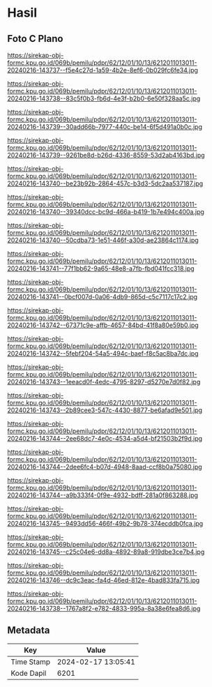 # Hasil

## Foto C Plano

https://sirekap-obj-formc.kpu.go.id/069b/pemilu/pdpr/62/12/01/10/13/6212011013011-20240216-143737--f5e4c27d-1a59-4b2e-8ef6-0b029fc6fe34.jpg

https://sirekap-obj-formc.kpu.go.id/069b/pemilu/pdpr/62/12/01/10/13/6212011013011-20240216-143738--83c5f0b3-fb6d-4e3f-b2b0-6e50f328aa5c.jpg

https://sirekap-obj-formc.kpu.go.id/069b/pemilu/pdpr/62/12/01/10/13/6212011013011-20240216-143739--30add66b-7977-440c-be14-6f5d491a0b0c.jpg

https://sirekap-obj-formc.kpu.go.id/069b/pemilu/pdpr/62/12/01/10/13/6212011013011-20240216-143739--9261be8d-b26d-4336-8559-53d2ab4163bd.jpg

https://sirekap-obj-formc.kpu.go.id/069b/pemilu/pdpr/62/12/01/10/13/6212011013011-20240216-143740--be23b92b-2864-457c-b3d3-5dc2aa537187.jpg

https://sirekap-obj-formc.kpu.go.id/069b/pemilu/pdpr/62/12/01/10/13/6212011013011-20240216-143740--39340dcc-bc9d-466a-b419-1b7e494c400a.jpg

https://sirekap-obj-formc.kpu.go.id/069b/pemilu/pdpr/62/12/01/10/13/6212011013011-20240216-143740--50cdba73-1e51-446f-a30d-ae23864c1174.jpg

https://sirekap-obj-formc.kpu.go.id/069b/pemilu/pdpr/62/12/01/10/13/6212011013011-20240216-143741--77f1bb62-9a65-48e8-a7fb-fbd041fcc318.jpg

https://sirekap-obj-formc.kpu.go.id/069b/pemilu/pdpr/62/12/01/10/13/6212011013011-20240216-143741--0bcf007d-0a06-4db9-865d-c5c7117c17c2.jpg

https://sirekap-obj-formc.kpu.go.id/069b/pemilu/pdpr/62/12/01/10/13/6212011013011-20240216-143742--67371c9e-affb-4657-84bd-41f8a80e59b0.jpg

https://sirekap-obj-formc.kpu.go.id/069b/pemilu/pdpr/62/12/01/10/13/6212011013011-20240216-143742--5febf204-54a5-494c-baef-f8c5ac8ba7dc.jpg

https://sirekap-obj-formc.kpu.go.id/069b/pemilu/pdpr/62/12/01/10/13/6212011013011-20240216-143743--1eeacd0f-4edc-4795-8297-d5270e7d0f82.jpg

https://sirekap-obj-formc.kpu.go.id/069b/pemilu/pdpr/62/12/01/10/13/6212011013011-20240216-143743--2b89cee3-547c-4430-8877-be6afad9e501.jpg

https://sirekap-obj-formc.kpu.go.id/069b/pemilu/pdpr/62/12/01/10/13/6212011013011-20240216-143744--2ee68dc7-4e0c-4534-a5d4-bf21503b2f9d.jpg

https://sirekap-obj-formc.kpu.go.id/069b/pemilu/pdpr/62/12/01/10/13/6212011013011-20240216-143744--2dee6fc4-b07d-4948-8aad-ccf8b0a75080.jpg

https://sirekap-obj-formc.kpu.go.id/069b/pemilu/pdpr/62/12/01/10/13/6212011013011-20240216-143744--a9b333f4-0f9e-4932-bdff-281a0f863288.jpg

https://sirekap-obj-formc.kpu.go.id/069b/pemilu/pdpr/62/12/01/10/13/6212011013011-20240216-143745--9493dd56-466f-49b2-9b78-374ecddb0fca.jpg

https://sirekap-obj-formc.kpu.go.id/069b/pemilu/pdpr/62/12/01/10/13/6212011013011-20240216-143745--c25c04e6-dd8a-4892-89a8-919dbe3ce7b4.jpg

https://sirekap-obj-formc.kpu.go.id/069b/pemilu/pdpr/62/12/01/10/13/6212011013011-20240216-143746--dc9c3eac-fa4d-46ed-812e-4bad833fa715.jpg

https://sirekap-obj-formc.kpu.go.id/069b/pemilu/pdpr/62/12/01/10/13/6212011013011-20240216-143738--1767a8f2-e782-4833-995a-8a38e6fea8d6.jpg


## Metadata

| Key        | Value               |
| ---------- | ------------------- |
| Time Stamp | 2024-02-17 13:05:41 |
| Kode Dapil | 6201                |



